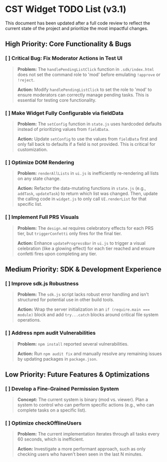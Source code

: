 # CST Widget TODO List (v3.1)

This document has been updated after a full code review to reflect the current state of the project and prioritize the most impactful changes.

## High Priority: Core Functionality & Bugs

### [ ] Critical Bug: Fix Moderator Actions in Test UI
> **Problem:** The `handlePendingListClick` function in `.sdk/index.html` does not set the command role to 'mod' before emulating `!approve` or `!reject`.
>
> **Action:** Modify `handlePendingListClick` to set the role to 'mod' to ensure moderators can correctly manage pending tasks. This is essential for testing core functionality.

### [ ] Make Widget Fully Configurable via fieldData
> **Problem:** The `setConfig` function in `state.js` uses hardcoded defaults instead of prioritizing values from `fieldData`.
>
> **Action:** Update `setConfig` to use the values from `fieldData` first and only fall back to defaults if a field is not provided. This is critical for customization.

### [ ] Optimize DOM Rendering
> **Problem:** `renderAllLists` in `ui.js` is inefficiently re-rendering all lists on any state change.
>
> **Action:** Refactor the data-mutating functions in `state.js` (e.g., `addTask`, `updateTask`) to return which list was changed. Then, update the calling code in `widget.js` to only call `UI.renderList` for that specific list.

### [ ] Implement Full PRS Visuals
> **Problem:** The `design.md` requires celebratory effects for each PRS tier, but `triggerConfetti` only fires for the final tier.
>
> **Action:** Enhance `updateProgressBar` in `ui.js` to trigger a visual celebration (like a glowing effect) for each tier reached and ensure confetti fires upon completing any tier.

## Medium Priority: SDK & Development Experience

### [ ] Improve sdk.js Robustness
> **Problem:** The `sdk.js` script lacks robust error handling and isn't structured for potential use in other build tools.
>
> **Action:** Wrap the server initialization in an `if (require.main === module)` block and add `try...catch` blocks around critical file system operations.

### [ ] Address npm audit Vulnerabilities
> **Problem:** `npm install` reported several vulnerabilities.
>
> **Action:** Run `npm audit fix` and manually resolve any remaining issues by updating packages in `package.json`.

## Low Priority: Future Features & Optimizations

### [ ] Develop a Fine-Grained Permission System
> **Concept:** The current system is binary (mod vs. viewer). Plan a system to control who can perform specific actions (e.g., who can complete tasks on a specific list).

### [ ] Optimize checkOfflineUsers
> **Problem:** The current implementation iterates through all tasks every 60 seconds, which is inefficient.
>
> **Action:** Investigate a more performant approach, such as only checking users who haven't been seen in the last N minutes.
